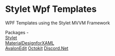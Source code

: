 # Stylet Wpf Templates

WPF Templates using the Stylet MVVM Framework

Packages -<br>
[Stylet](https://github.com/canton7/Stylet)<br>
[MaterialDesignforXAML](https://github.com/MaterialDesignInXAML/MaterialDesignInXamlToolkit)<br>
[AvalonEdit](http://avalonedit.net/)
[Octokit](https://github.com/octokit)
[Discord.Net](https://github.com/discord-net/Discord.Net)
